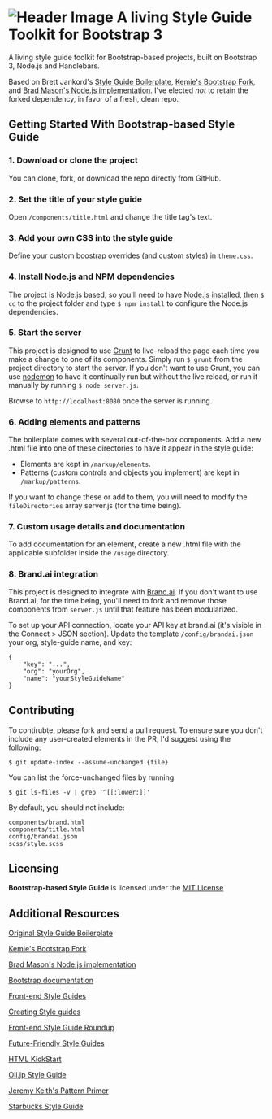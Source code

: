 ![Header Image](http://i.imgur.com/zl9Z47F.png)
A living Style Guide Toolkit for Bootstrap 3
==============================

A living style guide toolkit for Bootstrap-based projects, built on Bootstrap 3, Node.js and Handlebars.

Based on Brett Jankord's [Style Guide Boilerplate](http://brettjankord.com/projects/style-guide-boilerplate/), [Kemie's Bootstrap Fork](https://github.com/kemie/Style-Guide-Boilerplate-Bootstrap-Edition), and [Brad Mason's Node.js implementation](https://github.com/DeadlyBrad42/Style-Guide-Boilerplate-nodejs). I've elected _not_ to retain the forked dependency, in favor of a fresh, clean repo.


## Getting Started With Bootstrap-based Style Guide

### 1. Download or clone the project

You can clone, fork, or download the repo directly from GitHub.

### 2. Set the title of your style guide

Open `/components/title.html` and change the title tag's text.

### 3. Add your own CSS into the style guide
Define your custom boostrap overrides (and custom styles) in `theme.css`. 
    
### 4. Install Node.js and NPM dependencies
The project is Node.js based, so you'll need to have [Node.js installed](https://nodejs.org/en/download/), then `$ cd` to the project folder and type `$ npm install` to configure the Node.js dependencies.

### 5. Start the server
This project is designed to use [Grunt](http://gruntjs.com) to live-reload the page each time you make a change to one of its components. Simply run `$ grunt` from the project directory to start the server. If you don't want to use Grunt, you can use [nodemon](http://nodemon.io) to have it continually run but without the live reload, or run it manually by running `$ node server.js`.

Browse to `http://localhost:8080` once the server is running.

### 6. Adding elements and patterns
The boilerplate comes with several out-of-the-box components. Add a new .html file into one of these directories to have it appear in the style guide:

- Elements are kept in `/markup/elements`. 
- Patterns (custom controls and objects you implement) are kept in `/markup/patterns`.

If you want to change these or add to them, you will need to modify the `fileDirectories` array server.js (for the time being).

### 7. Custom usage details and documentation
To add documentation for an element, create a new .html file with the applicable subfolder inside the `/usage` directory.

### 8. Brand.ai integration
This project is designed to integrate with [Brand.ai](http://brand.ai). If you don't want to use Brand.ai, for the time being, you'll need to fork and remove those components from `server.js` until that feature has been modularized.

To set up your API connection, locate your API key at brand.ai (it's visible in the Connect > JSON section). Update the template `/config/brandai.json` your org, style-guide name, and key:

	{
	    "key": "...",
	    "org": "yourOrg",
	    "name": "yourStyleGuideName"
	}

## Contributing

To contirubte, please fork and send a pull request. To ensure sure you don't include any user-created elements in the PR, I'd suggest using the following:

	$ git update-index --assume-unchanged {file}
	
You can list the force-unchanged files by running:

	$ git ls-files -v | grep '^[[:lower:]]'
	
By default, you should not include:

	components/brand.html
	components/title.html
	config/brandai.json
	scss/style.scss

## Licensing 
**Bootstrap-based Style Guide** is licensed under the [MIT License](http://en.wikipedia.org/wiki/MIT_License)

## Additional Resources
[Original Style Guide Boilerplate](http://brettjankord.com/projects/style-guide-boilerplate/)

[Kemie's Bootstrap Fork](https://github.com/kemie/Style-Guide-Boilerplate-Bootstrap-Edition)

[Brad Mason's Node.js implementation](https://github.com/DeadlyBrad42/Style-Guide-Boilerplate-nodejs)

[Bootstrap documentation](http://getbootstrap.com/css/)

[Front-end Style Guides](http://24ways.org/2011/front-end-style-guides/)

[Creating Style guides](http://alistapart.com/article/creating-style-guides)

[Front-end Style Guide Roundup](https://gimmebar.com/collection/4ecd439c2f0aaad734000022/front-end-styleguides)

[Future-Friendly Style Guides](https://speakerdeck.com/lukebrooker/future-friendly-style-guides)

[HTML KickStart](http://www.99lime.com/elements/)

[Oli.jp Style Guide](http://oli.jp/2011/style-guide/)

[Jeremy Keith's Pattern Primer](http://adactio.com/journal/5028/)

[Starbucks Style Guide](http://www.starbucks.com/static/reference/styleguide/)




